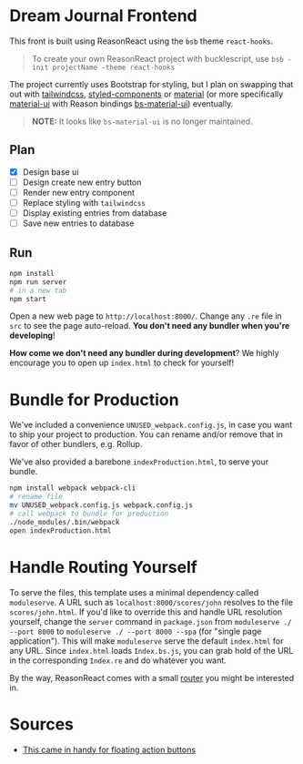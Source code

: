 # Dream Journal Frontend

This front is built using ReasonReact using the `bsb` theme `react-hooks`.

> To create your own ReasonReact project with bucklescript, use `bsb -init projectName -theme react-hooks`

The project currently uses Bootstrap for styling, but I plan on swapping that out with [tailwindcss](https://tailwindcss.com/), [styled-components](https://styled-components.com/) or [material](https://material.io/) (or more specifically [material-ui](https://material-ui.com/) with Reason bindings [bs-material-ui](https://redex.github.io/package/bs-material-ui)) eventually.

> **NOTE:** It looks like `bs-material-ui` is no longer maintained.

## Plan

- [x] Design base ui
- [ ] Design create new entry button
- [ ] Render new entry component
- [ ] Replace styling with `tailwindcss`
- [ ] Display existing entries from database
- [ ] Save new entries to database

## Run

```sh
npm install
npm run server
# in a new tab
npm start
```

Open a new web page to `http://localhost:8000/`. Change any `.re` file in `src` to see the page auto-reload. **You don't need any bundler when you're developing**!

**How come we don't need any bundler during development**? We highly encourage you to open up `index.html` to check for yourself!

# Bundle for Production

We've included a convenience `UNUSED_webpack.config.js`, in case you want to ship your project to production. You can rename and/or remove that in favor of other bundlers, e.g. Rollup.

We've also provided a barebone `indexProduction.html`, to serve your bundle.

```sh
npm install webpack webpack-cli
# rename file
mv UNUSED_webpack.config.js webpack.config.js
# call webpack to bundle for production
./node_modules/.bin/webpack
open indexProduction.html
```

# Handle Routing Yourself

To serve the files, this template uses a minimal dependency called `moduleserve`. A URL such as `localhost:8000/scores/john` resolves to the file `scores/john.html`. If you'd like to override this and handle URL resolution yourself, change the `server` command in `package.json` from `moduleserve ./ --port 8000` to `moduleserve ./ --port 8000 --spa` (for "single page application"). This will make `moduleserve` serve the default `index.html` for any URL. Since `index.html` loads `Index.bs.js`, you can grab hold of the URL in the corresponding `Index.re` and do whatever you want.

By the way, ReasonReact comes with a small [router](https://reasonml.github.io/reason-react/docs/en/router) you might be interested in.

# Sources

- [This came in handy for floating action buttons](https://stackoverflow.com/questions/35828991/make-material-ui-reactjs-floatingactionbutton-float)
